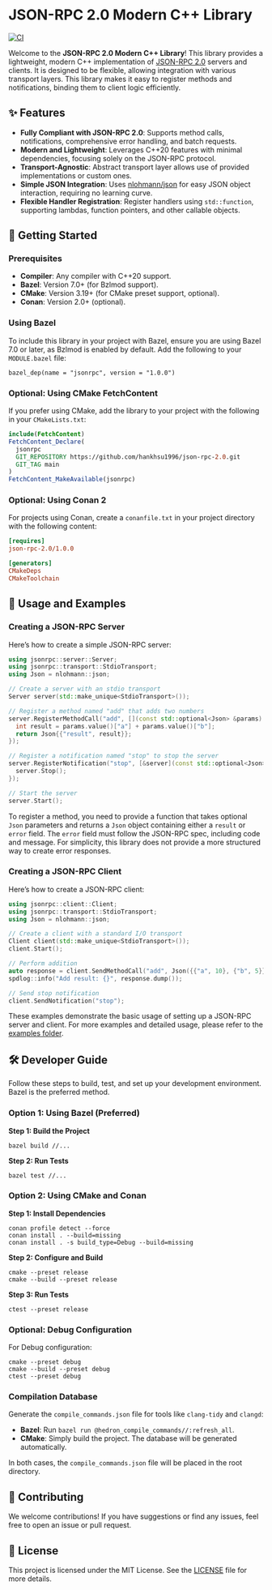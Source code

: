 # JSON-RPC 2.0 Modern C++ Library

[![CI](https://github.com/hankhsu1996/json-rpc-2.0/actions/workflows/ci.yml/badge.svg?event=push)](https://github.com/hankhsu1996/json-rpc-2.0/actions/workflows/ci.yml)

Welcome to the **JSON-RPC 2.0 Modern C++ Library**! This library provides a lightweight, modern C++ implementation of [JSON-RPC 2.0](https://www.jsonrpc.org/specification) servers and clients. It is designed to be flexible, allowing integration with various transport layers. This library makes it easy to register methods and notifications, binding them to client logic efficiently.

## ✨ Features

- **Fully Compliant with JSON-RPC 2.0**: Supports method calls, notifications, comprehensive error handling, and batch requests.
- **Modern and Lightweight**: Leverages C++20 features with minimal dependencies, focusing solely on the JSON-RPC protocol.
- **Transport-Agnostic**: Abstract transport layer allows use of provided implementations or custom ones.
- **Simple JSON Integration**: Uses [nlohmann/json](https://github.com/nlohmann/json) for easy JSON object interaction, requiring no learning curve.
- **Flexible Handler Registration**: Register handlers using `std::function`, supporting lambdas, function pointers, and other callable objects.

## 🚀 Getting Started

### Prerequisites

- **Compiler**: Any compiler with C++20 support.
- **Bazel**: Version 7.0+ (for Bzlmod support).
- **CMake**: Version 3.19+ (for CMake preset support, optional).
- **Conan**: Version 2.0+ (optional).

### Using Bazel

To include this library in your project with Bazel, ensure you are using Bazel 7.0 or later, as Bzlmod is enabled by default. Add the following to your `MODULE.bazel` file:

```bazel
bazel_dep(name = "jsonrpc", version = "1.0.0")
```

### Optional: Using CMake FetchContent

If you prefer using CMake, add the library to your project with the following in your `CMakeLists.txt`:

```cmake
include(FetchContent)
FetchContent_Declare(
  jsonrpc
  GIT_REPOSITORY https://github.com/hankhsu1996/json-rpc-2.0.git
  GIT_TAG main
)
FetchContent_MakeAvailable(jsonrpc)
```

### Optional: Using Conan 2

For projects using Conan, create a `conanfile.txt` in your project directory with the following content:

```ini
[requires]
json-rpc-2.0/1.0.0

[generators]
CMakeDeps
CMakeToolchain

```

## 📖 Usage and Examples

### Creating a JSON-RPC Server

Here’s how to create a simple JSON-RPC server:

```cpp
using jsonrpc::server::Server;
using jsonrpc::transport::StdioTransport;
using Json = nlohmann::json;

// Create a server with an stdio transport
Server server(std::make_unique<StdioTransport>());

// Register a method named "add" that adds two numbers
server.RegisterMethodCall("add", [](const std::optional<Json> &params) {
  int result = params.value()["a"] + params.value()["b"];
  return Json{{"result", result}};
});

// Register a notification named "stop" to stop the server
server.RegisterNotification("stop", [&server](const std::optional<Json> &) {
  server.Stop();
});

// Start the server
server.Start();
```

To register a method, you need to provide a function that takes optional `Json` parameters and returns a `Json` object containing either a `result` or `error` field. The `error` field must follow the JSON-RPC spec, including code and message. For simplicity, this library does not provide a more structured way to create error responses.

### Creating a JSON-RPC Client

Here’s how to create a JSON-RPC client:

```cpp
using jsonrpc::client::Client;
using jsonrpc::transport::StdioTransport;
using Json = nlohmann::json;

// Create a client with a standard I/O transport
Client client(std::make_unique<StdioTransport>());
client.Start();

// Perform addition
auto response = client.SendMethodCall("add", Json({{"a", 10}, {"b", 5}}));
spdlog::info("Add result: {}", response.dump());

// Send stop notification
client.SendNotification("stop");
```

These examples demonstrate the basic usage of setting up a JSON-RPC server and client. For more examples and detailed usage, please refer to the [examples folder](./examples/).

## 🛠️ Developer Guide

Follow these steps to build, test, and set up your development environment. Bazel is the preferred method.

### Option 1: Using Bazel (Preferred)

**Step 1: Build the Project**

```
bazel build //...
```

**Step 2: Run Tests**

```
bazel test //...
```

### Option 2: Using CMake and Conan

**Step 1: Install Dependencies**

```
conan profile detect --force
conan install . --build=missing
conan install . -s build_type=Debug --build=missing
```

**Step 2: Configure and Build**

```
cmake --preset release
cmake --build --preset release
```

**Step 3: Run Tests**

```
ctest --preset release
```

### Optional: Debug Configuration

For Debug configuration:

```
cmake --preset debug
cmake --build --preset debug
ctest --preset debug
```

### Compilation Database

Generate the `compile_commands.json` file for tools like `clang-tidy` and `clangd`:

- **Bazel**: Run `bazel run @hedron_compile_commands//:refresh_all`.
- **CMake**: Simply build the project. The database will be generated automatically.

In both cases, the `compile_commands.json` file will be placed in the root directory.

## 🤝 Contributing

We welcome contributions! If you have suggestions or find any issues, feel free to open an issue or pull request.

## 📄 License

This project is licensed under the MIT License. See the [LICENSE](./LICENSE) file for more details.
